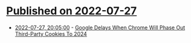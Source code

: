 # [Published on 2022-07-27](index.md)

* [2022-07-27, 20:05:00](https://tech.slashdot.org/story/22/07/27/1853224/google-delays-when-chrome-will-phase-out-third-party-cookies-to-2024?utm_source=rss1.0mainlinkanon&utm_medium=feed) - [Google Delays When Chrome Will Phase Out Third-Party Cookies To 2024](https://tech.slashdot.org/story/22/07/27/1853224/google-delays-when-chrome-will-phase-out-third-party-cookies-to-2024?utm_source=rss1.0mainlinkanon&utm_medium=feed)
